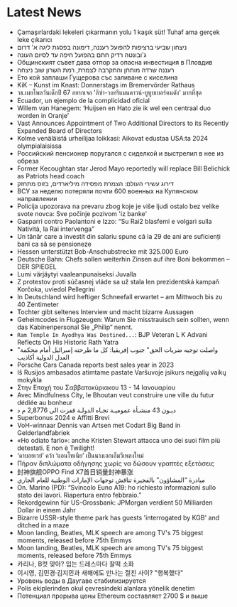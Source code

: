 # Latest News
-  Çamaşırlardaki lekeleri çıkarmanın yolu 1 kaşık süt! Tuhaf ama gerçek leke çıkarıcı
-  ניצחון שביעי ברציפות להפועל רעננה, דימונה בפסגת ליגה א' דרום
-  ג'ובונטה רדיק חתם בהפועל חיפה עד לסיום העונה
-  Общинският съвет дава отпор за опасна инвестиция в Пловдив
-  רעננה שרדה מותחן והתקרבה לצמרת, רמת השרון שוב ניצחה
-  Ето кой заплаши Гущерова със заливане с киселина
-  KiK – Kunst im Knast: Donnerstags im Bremervörder Rathaus
-  วธ.เผยโพลวันเด็กปี 67 อยากเจอ 'ลิซ่า-วงทรีแมนดาวน์-ยูทูบเบอร์คนดัง' มากที่สุด
-  Ecuador, un ejemplo de la complicidad oficial
-  Willem van Hanegem: ‘Huijsen en Hato zie ik wel een centraal duo worden in Oranje’
-  Vast Announces Appointment of Two Additional Directors to its Recently Expanded Board of Directors
-  Kolme venäläistä urheilijaa loikkasi: Aikovat edustaa USA:ta 2024 olympialaisissa
-  Российский пенсионер поругался с сиделкой и выстрелил в нее из обреза
-  Former Kecoughtan star Jerod Mayo reportedly will replace Bill Belichick as Patriots head coach
-  דירוג עשירי העולם: הצמרת מפסידה מיליארדים, בזוס מתחזק
-  ВСУ за неделю потеряли почти 600 военных на Купянском направлении
-  Policija upozorava na prevaru zbog koje je više ljudi ostalo bez velike svote novca: Sve počinje pozivom 'iz banke'
-  Gasparri contro Paolantoni e Izzo: “Su Rai2 blasfemi e volgari sulla Natività, la Rai intervenga”
-  Un tânăr care a investit din salariu spune că la 29 de ani are suficienți bani ca să se pensioneze
-  Hessen unterstützt Bob-Anschubstrecke mit 325.000 Euro
-  Deutsche Bahn: Chefs sollen weiterhin Zinsen auf ihre Boni bekommen – DER SPIEGEL
-  Lumi värjäytyi vaalean­punaiseksi Juvalla
-  Z protestov proti súčasnej vláde sa už stala len prezidentská kampaň Korčoka, uviedol Pellegrini
-  In Deutschland wird heftiger Schneefall erwartet – am Mittwoch bis zu 40 Zentimeter
-  Tochter gibt seltenes Interview und macht bizarre Aussagen
-  Geheimcodes in Flugzeugen: Warum Sie misstrauisch sein sollten, wenn das Kabinenpersonal Sie „Philip“ nennt.
-  `Ram Temple In Ayodhya Was Destined...`: BJP Veteran L K Advani Reflects On His Historic Rath Yatra
-  "واصلت توجيه ضربات الحق" جنوب إفريقيا: كل ما طرحته إسرائيل أمام محكمة العدل الدولية أكاذيب
-  Porsche Cars Canada reports best sales year in 2023
-  Iš Rusijos ambasados atimtame pastate Varšuvoje įsikurs neįgalių vaikų mokykla
-  Στην Εποχή του Σαββατοκύριακου 13 - 14 Ιανουαρίου
-  Avec Mindfulness City, le Bhoutan veut construire une ville du futur dédiée au bonheur
-  ديـون 43 منشـأة عموميـة تجـاه الدولـة قفزت الى 2,8776 م د
-  Superbonus 2024 e Affitti Brevi
-  VoH-winnaar Dennis van Artsen met Codart Big Band in Gelderlandfabriek
-  «Ho odiato farlo»: anche Kristen Stewart attacca uno dei suoi film più detestati. E non è Twilight!
-  ‘ดาบอยเวย์’ คว้า ‘แอนโทเนีย’ เป็นนางเอกเอ็มวีเพลงใหม่
-  Πήραν διπλώματα οδήγησης χωρίς να δώσουν γραπτές εξετάσεις
-  封神旗舰OPPO Find X7首日销量封神暴涨
-  مبادرة “المشاؤون” بالفجيرة تناقش توجهات الإمارات الوطنية للعام الجاري
-  On. Marino (PD): “Svincolo Euno A19: ho richiesto informazioni sullo stato dei lavori. Riapertura entro febbraio.”
-  Rekordgewinn für US-Grossbank: JPMorgan verdient 50 Milliarden Dollar in einem Jahr
-  Bizarre USSR-style theme park has guests 'interrogated by KGB' and ditched in a maze
-  Moon landing, Beatles, MLK speech are among TV's 75 biggest moments, released before 75th Emmys
-  Moon landing, Beatles, MLK speech are among TV's 75 biggest moments, released before 75th Emmys
-  카리나, B컷 맞아? 입는 드레스마다 찰떡 소화
-  이시영, 김민경·김지민과 새해에도 만나는 절친 사이? "행복했다"
-  Уровень воды в Даугаве стабилизируется
-  Polis ekiplerinden okul çevresindeki alanlara yönelik denetim
-  Потенциал прорыва цены Ethereum составляет 2700 $ и выше
